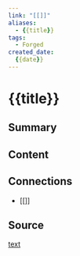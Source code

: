 ```yaml
---
link: "[[]]"
aliases: 
  - {{title}}
tags:
  - Forged
created_date:
  {{date}}
---
```

# {{title}}
## Summary

## Content

## Connections
- [[]]
## Source
[text](url) 
